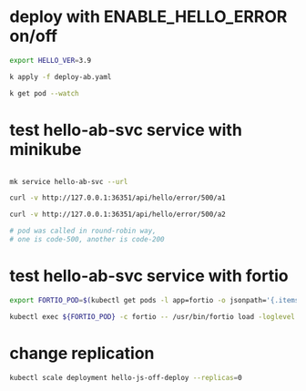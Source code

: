 # deploy with ENABLE_HELLO_ERROR on/off

``` sh
export HELLO_VER=3.9

k apply -f deploy-ab.yaml

k get pod --watch

```

# test hello-ab-svc service with minikube

```sh

mk service hello-ab-svc --url

curl -v http://127.0.0.1:36351/api/hello/error/500/a1

curl -v http://127.0.0.1:36351/api/hello/error/500/a2

# pod was called in round-robin way, 
# one is code-500, another is code-200

```

# test hello-ab-svc service with fortio

```sh
export FORTIO_POD=$(kubectl get pods -l app=fortio -o jsonpath='{.items[0].metadata.name}')

kubectl exec ${FORTIO_POD} -c fortio -- /usr/bin/fortio load -loglevel Warning -n 3  http://hello-ab-svc:3000/api/hello/error/500/a

```

# change replication 
```sh
kubectl scale deployment hello-js-off-deploy --replicas=0
```